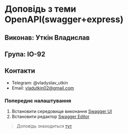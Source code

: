 # Доповідь з теми OpenAPI(swagger+express)
## Виконав: Уткін Владислав
## Група: ІО-92
## Контакти
* Telegram: @vladyslav_utkin
* Email: vladutkin02@gmail.com



### Попереднє налаштування 

1. Встановити середовище виконання [Swagger UI](https://swagger.io/tools/swagger-ui/download/)
2. Встановити редактор [Swagger Editor](https://swagger.io/tools/swagger-editor/download/)


>Доповідь знаходиться [тут](./doc/OpenAPI.md)
